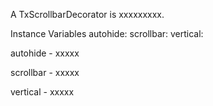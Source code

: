 A TxScrollbarDecorator is xxxxxxxxx.Instance Variables	autohide:		<Object>	scrollbar:		<Object>	vertical:		<Object>autohide	- xxxxxscrollbar	- xxxxxvertical	- xxxxx